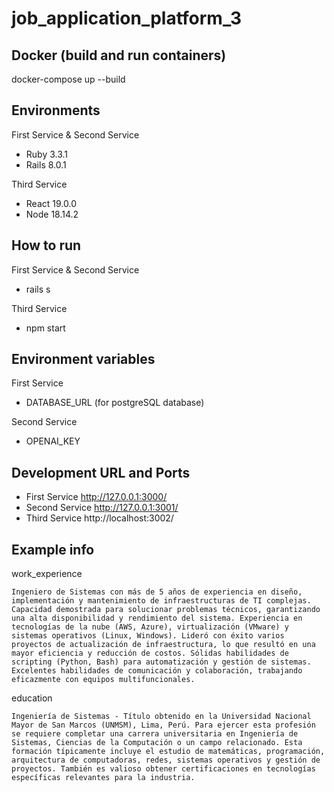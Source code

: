 # job_application_platform_3

## Docker (build and run containers)
docker-compose up --build

## Environments
First Service & Second Service
- Ruby 3.3.1
- Rails 8.0.1

Third Service
- React 19.0.0
- Node 18.14.2

## How to run
First Service & Second Service
- rails s

Third Service
- npm start

## Environment variables
First Service
- DATABASE_URL (for postgreSQL database)

Second Service
- OPENAI_KEY

## Development URL and Ports
- First Service http://127.0.0.1:3000/
- Second Service http://127.0.0.1:3001/
- Third Service http://localhost:3002/

## Example info
work_experience

```Ingeniero de Sistemas con más de 5 años de experiencia en diseño, implementación y mantenimiento de infraestructuras de TI complejas.  Capacidad demostrada para solucionar problemas técnicos, garantizando una alta disponibilidad y rendimiento del sistema. Experiencia en tecnologías de la nube (AWS, Azure), virtualización (VMware) y sistemas operativos (Linux, Windows). Lideró con éxito varios proyectos de actualización de infraestructura, lo que resultó en una mayor eficiencia y reducción de costos. Sólidas habilidades de scripting (Python, Bash) para automatización y gestión de sistemas. Excelentes habilidades de comunicación y colaboración, trabajando eficazmente con equipos multifuncionales.```

education

```Ingeniería de Sistemas - Título obtenido en la Universidad Nacional Mayor de San Marcos (UNMSM), Lima, Perú. Para ejercer esta profesión se requiere completar una carrera universitaria en Ingeniería de Sistemas, Ciencias de la Computación o un campo relacionado. Esta formación típicamente incluye el estudio de matemáticas, programación, arquitectura de computadoras, redes, sistemas operativos y gestión de proyectos. También es valioso obtener certificaciones en tecnologías específicas relevantes para la industria.```

